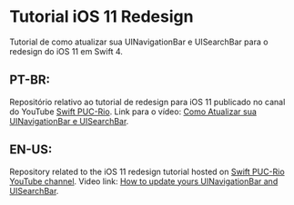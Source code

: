 # Tutorial iOS 11 Redesign
Tutorial de como atualizar sua UINavigationBar e UISearchBar para o redesign do iOS 11 em Swift 4.

## PT-BR:
Repositório relativo ao tutorial de redesign para iOS 11 publicado no canal do YouTube [Swift PUC-Rio](https://www.youtube.com/channel/UCWb9EHguiXaEvLcGZiydIqA).
Link para o vídeo: [Como Atualizar sua UINavigationBar e UISearchBar](https://www.youtube.com/watch?v=QkUwkvzusnw).

## EN-US:
Repository related to the iOS 11 redesign tutorial hosted on [Swift PUC-Rio YouTube channel](https://www.youtube.com/channel/UCWb9EHguiXaEvLcGZiydIqA).
Video link: [How to update yours UINavigationBar and UISearchBar](https://www.youtube.com/watch?v=QkUwkvzusnw).
